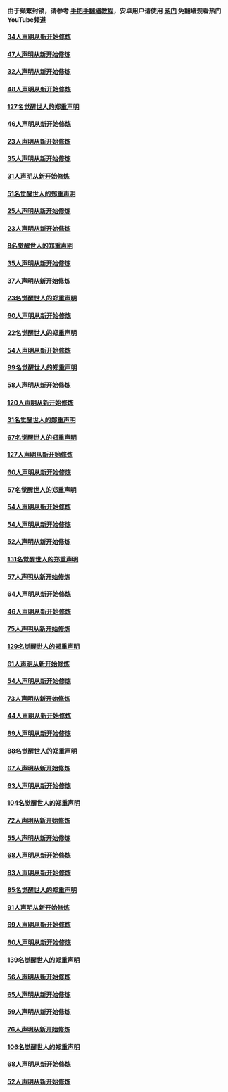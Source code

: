 #### 由于频繁封锁，请参考 [手把手翻墙教程](https://github.com/gfw-breaker/guides/wiki/)，安卓用户请使用 [网门](https://github.com/gfw-breaker/nogfw/blob/master/dl.md?t=02262000) 免翻墙观看热门YouTube频道 

#### [34人声明从新开始修炼](../pages/91/421322.md?t=02262000) 

#### [47人声明从新开始修炼](../pages/91/421264.md?t=02262000) 

#### [32人声明从新开始修炼](../pages/91/421225.md?t=02262000) 

#### [48人声明从新开始修炼](../pages/91/421202.md?t=02262000) 

#### [127名觉醒世人的郑重声明](../pages/91/421224.md?t=02262000) 

#### [46人声明从新开始修炼](../pages/91/421203.md?t=02262000) 

#### [23人声明从新开始修炼](../pages/91/421138.md?t=02262000) 

#### [35人声明从新开始修炼](../pages/91/421122.md?t=02262000) 

#### [31人声明从新开始修炼](../pages/91/421081.md?t=02262000) 

#### [51名觉醒世人的郑重声明](../pages/91/421080.md?t=02262000) 

#### [25人声明从新开始修炼](../pages/91/421020.md?t=02262000) 

#### [23人声明从新开始修炼](../pages/91/420884.md?t=02262000) 

#### [8名觉醒世人的郑重声明](../pages/91/420883.md?t=02262000) 

#### [35人声明从新开始修炼](../pages/91/420809.md?t=02262000) 

#### [37人声明从新开始修炼](../pages/91/420766.md?t=02262000) 

#### [23名觉醒世人的郑重声明](../pages/91/420765.md?t=02262000) 

#### [60人声明从新开始修炼](../pages/91/420727.md?t=02262000) 

#### [22名觉醒世人的郑重声明](../pages/91/420726.md?t=02262000) 

#### [54人声明从新开始修炼](../pages/91/420529.md?t=02262000) 

#### [99名觉醒世人的郑重声明](../pages/91/420528.md?t=02262000) 

#### [58人声明从新开始修炼](../pages/91/420198.md?t=02262000) 

#### [120人声明从新开始修炼](../pages/91/420141.md?t=02262000) 

#### [31名觉醒世人的郑重声明](../pages/91/420197.md?t=02262000) 

#### [67名觉醒世人的郑重声明](../pages/91/420140.md?t=02262000) 

#### [127人声明从新开始修炼](../pages/91/420082.md?t=02262000) 

#### [60人声明从新开始修炼](../pages/91/420081.md?t=02262000) 

#### [57名觉醒世人的郑重声明](../pages/91/420080.md?t=02262000) 

#### [54人声明从新开始修炼](../pages/91/419533.md?t=02262000) 

#### [54人声明从新开始修炼](../pages/91/419532.md?t=02262000) 

#### [52人声明从新开始修炼](../pages/91/419531.md?t=02262000) 

#### [131名觉醒世人的郑重声明](../pages/91/419530.md?t=02262000) 

#### [57人声明从新开始修炼](../pages/91/419430.md?t=02262000) 

#### [64人声明从新开始修炼](../pages/91/419429.md?t=02262000) 

#### [46人声明从新开始修炼](../pages/91/419428.md?t=02262000) 

#### [75人声明从新开始修炼](../pages/91/419427.md?t=02262000) 

#### [129名觉醒世人的郑重声明](../pages/91/419426.md?t=02262000) 

#### [61人声明从新开始修炼](../pages/91/419198.md?t=02262000) 

#### [54人声明从新开始修炼](../pages/91/419197.md?t=02262000) 

#### [73人声明从新开始修炼](../pages/91/419196.md?t=02262000) 

#### [44人声明从新开始修炼](../pages/91/419075.md?t=02262000) 

#### [89人声明从新开始修炼](../pages/91/419074.md?t=02262000) 

#### [88名觉醒世人的郑重声明](../pages/91/419195.md?t=02262000) 

#### [67人声明从新开始修炼](../pages/91/419073.md?t=02262000) 

#### [63人声明从新开始修炼](../pages/91/419072.md?t=02262000) 

#### [104名觉醒世人的郑重声明](../pages/91/419071.md?t=02262000) 

#### [72人声明从新开始修炼](../pages/91/418902.md?t=02262000) 

#### [55人声明从新开始修炼](../pages/91/418901.md?t=02262000) 

#### [68人声明从新开始修炼](../pages/91/418900.md?t=02262000) 

#### [83人声明从新开始修炼](../pages/91/418757.md?t=02262000) 

#### [85名觉醒世人的郑重声明](../pages/91/418899.md?t=02262000) 

#### [91人声明从新开始修炼](../pages/91/418756.md?t=02262000) 

#### [69人声明从新开始修炼](../pages/91/418755.md?t=02262000) 

#### [80人声明从新开始修炼](../pages/91/418754.md?t=02262000) 

#### [139名觉醒世人的郑重声明](../pages/91/418753.md?t=02262000) 

#### [56人声明从新开始修炼](../pages/91/418594.md?t=02262000) 

#### [65人声明从新开始修炼](../pages/91/418593.md?t=02262000) 

#### [59人声明从新开始修炼](../pages/91/418592.md?t=02262000) 

#### [76人声明从新开始修炼](../pages/91/418431.md?t=02262000) 

#### [106名觉醒世人的郑重声明](../pages/91/418591.md?t=02262000) 

#### [68人声明从新开始修炼](../pages/91/418430.md?t=02262000) 

#### [52人声明从新开始修炼](../pages/91/418429.md?t=02262000) 

